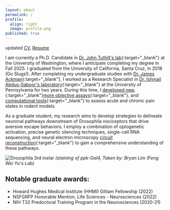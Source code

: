 ```yaml
---
layout: about
permalink: /
profile:
  align: right
  image: profile.png
published: true
---
```


updated [CV](https://github.com/user-attachments/files/18680510/CV.Jessica.Jones.2025.pdf), [Resume](https://github.com/user-attachments/files/18973585/Jessica_Jones_2025.pdf)


I am currently a Ph.D. Candidate in [Dr. John Tuthill's lab](https://faculty.washington.edu/tuthill/){:target="_blank"} at the University of Washington, where I anticipate completing my degree in Fall 2025. I graduated from the University of California, Santa Cruz, in 2018 (Go Slugs!). After completing my undergraduate studies with [Dr. James Ackman](https://ackmanlab.com/about.html/){:target="_blank"}, I worked as a Research Specialist in [Dr. Ishmail Abdus-Saboor's laboratory](https://www.abdus-saboorlab.com/){:target="_blank"} at the University of Pennsylvania for two years. During this time, I [developed new, ](https://elifesciences.org/articles/57258){:target="_blank"}[more objective assays](https://www.sciencedirect.com/science/article/pii/S2211124719309076){:target="_blank"}, and [computational tools](https://www.science.org/doi/10.1126/sciadv.abk2425){:target="_blank"} to assess acute and chronic pain states in rodent models.

As a graduate student, my research aims to develop strategies to delineate neuronal pathways downstream of Drosophila nociceptors that drive aversive escape behaviors. I employ a combination of optogenetic activation, precise genetic silencing techniques, single-cell RNA sequencing, and neural electron microscopy [circuit reconstruction](https://www.nature.com/articles/s41586-024-07389-x){:target="_blank"} to gain a comprehensive understanding of these pathways. 

![Drosophila 3rd instar](https://github.com/user-attachments/assets/b765abb4-8bbb-42ad-9779-5b72b359e836)
*(staining of ppk-Gal4, Taken by: Bryan Lim (Feng Wei Yu's Lab)*

## Notable graduate awards:
- Howard Hughes Medical Institute (HHMI) Gilliam Fellowship (2022)
- NSFGRFP Honorable Mention, Life Sciences - Neurosciences (2022)
- NIH T32 Predoctoral Training Program in the Neurosciences (2020-21)

 





                  
